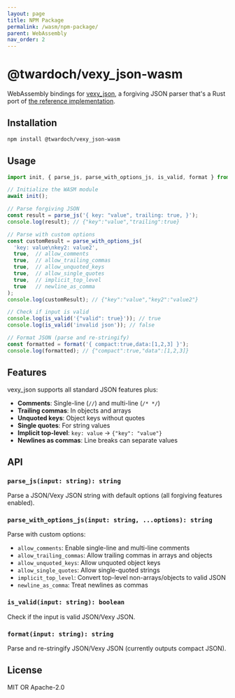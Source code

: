```yaml
---
layout: page
title: NPM Package
permalink: /wasm/npm-package/
parent: WebAssembly
nav_order: 2
---
```


# @twardoch/vexy_json-wasm

WebAssembly bindings for [vexy_json](https://github.com/vexyart/vexy-json), a forgiving JSON parser that's a Rust port of [the reference implementation](https://github.com/vexyart/vexy-json/tree/main/ref/the%20reference%20implementation).

## Installation

```bash
npm install @twardoch/vexy_json-wasm
```

## Usage

```javascript
import init, { parse_js, parse_with_options_js, is_valid, format } from '@twardoch/vexy_json-wasm';

// Initialize the WASM module
await init();

// Parse forgiving JSON
const result = parse_js('{ key: "value", trailing: true, }');
console.log(result); // {"key":"value","trailing":true}

// Parse with custom options
const customResult = parse_with_options_js(
  'key: value\nkey2: value2',
  true,  // allow_comments
  true,  // allow_trailing_commas
  true,  // allow_unquoted_keys
  true,  // allow_single_quotes
  true,  // implicit_top_level
  true   // newline_as_comma
);
console.log(customResult); // {"key":"value","key2":"value2"}

// Check if input is valid
console.log(is_valid('{"valid": true}')); // true
console.log(is_valid('invalid json')); // false

// Format JSON (parse and re-stringify)
const formatted = format('{ compact:true,data:[1,2,3] }');
console.log(formatted); // {"compact":true,"data":[1,2,3]}
```

## Features

vexy_json supports all standard JSON features plus:

- **Comments**: Single-line (`//`) and multi-line (`/* */`)
- **Trailing commas**: In objects and arrays
- **Unquoted keys**: Object keys without quotes
- **Single quotes**: For string values
- **Implicit top-level**: `key: value` → `{"key": "value"}`
- **Newlines as commas**: Line breaks can separate values

## API

### `parse_js(input: string): string`
Parse a JSON/Vexy JSON string with default options (all forgiving features enabled).

### `parse_with_options_js(input: string, ...options): string`
Parse with custom options:
- `allow_comments`: Enable single-line and multi-line comments
- `allow_trailing_commas`: Allow trailing commas in arrays and objects
- `allow_unquoted_keys`: Allow unquoted object keys
- `allow_single_quotes`: Allow single-quoted strings
- `implicit_top_level`: Convert top-level non-arrays/objects to valid JSON
- `newline_as_comma`: Treat newlines as commas

### `is_valid(input: string): boolean`
Check if the input is valid JSON/Vexy JSON.

### `format(input: string): string`
Parse and re-stringify JSON/Vexy JSON (currently outputs compact JSON).

## License

MIT OR Apache-2.0